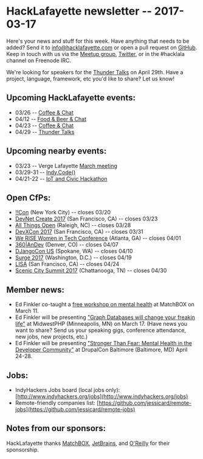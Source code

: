 # HackLafayette newsletter -- 2017-03-17

Here's your news and stuff for this week. Have anything that needs to be added? Send it to info@hacklafayette.com or open a pull request on [GitHub](https://github.com/hacklafayette/newsletter). Keep in touch with us via the [Meetup group](https://www.meetup.com/hacklafayette/), [Twitter](https://twitter.com/hacklafayette), or in the #hacklala channel on Freenode IRC.

We're looking for speakers for the [Thunder Talks](https://www.meetup.com/hacklafayette/events/237527854/) on April 29th. Have a project, language, framework, etc you'd like to share? Let us know!

## Upcoming HackLafayette events:

* 03/26 -- [Coffee & Chat](https://www.meetup.com/hacklafayette/events/pcmxklywfbjc/)
* 04/12 -- [Food & Beer & Chat](https://www.meetup.com/hacklafayette/events/qjsqplywgbqb/)
* 04/23 -- [Coffee & Chat](https://www.meetup.com/hacklafayette/events/pcmxklywgbfc/)
* 04/29 -- [Thunder Talks](https://www.meetup.com/hacklafayette/events/237527854/)

## Upcoming nearby events:

* 03/23 -- Verge Lafayette [March meeting](https://www.meetup.com/vergelafayette/events/237674846/)
* 03/29-31 -- [Indy.Code()](https://indycode.amegala.com/)
* 04/21-22 -- [IoT and Civic Hackathon](https://www.eventbrite.com/e/att-iot-civic-hackathon-indianapolis-tickets-31618485742)

## Open CfPs:
* [!!Con](http://bangbangcon.com/give-a-talk.html) (New York City) -- closes 03/20
* [DevNet Create 2017](https://www.papercall.io/devnetcreate2017) (San Francisco, CA) -- closes 03/23
* [All Things Open](https://allthingsopen.org/call-for-speakers/) (Raleigh, NC) -- closes 03/28
* [DevXCon 2017](https://www.papercall.io/devxcon-2017) (San Francisco, CA) -- closes 03/31
* [We RISE Women in Tech Conference](https://www.papercall.io/werise) (Atlanta, GA) -- closes 04/01
* [360|AnDev](http://360andev.com/call-for-papers/) (Denver, CO) -- closes 04/07
* [DJangoCon US](https://www.djangoproject.com/weblog/2017/feb/13/djangocon-us-2017-update-call-proposals-mentorship/) (Spokane, WA) -- closes 04/10
* [Surge 2017](https://www.papercall.io/surge-2017-cfp) (Washington, D.C.) -- closes 04/19
* [LISA](https://www.usenix.org/conference/lisa17/call-for-participation) (San Francisco, CA) -- closes 04/24
* [Scenic City Summit 2017](https://www.papercall.io/sceniccitysummit2017) (Chattanooga, TN) -- closes 04/30

## Member news:
* Ed Finkler co-taught a [free workshop on mental health](http://blog.osmihelp.org/post/158193428259/osmi-founder-ed-finkler-is-co-teaching-a-free) at MatchBOX on March 11.
* Ed Finkler will be presenting ["Graph Databases will change your freakin life"](https://2017.midwestphp.org/sessions.html#graph-databases-will-change-your-freakin-life) at MidwestPHP (Minneapolis, MN) on March 17.
(Have news you want to share? Send us your speaking gigs, conference attendance, new jobs, new projects, etc.)
* Ed Finkler will be presenting ["Stronger Than Fear: Mental Health in the Developer Community"](http://blog.osmihelp.org/post/157824606617/just-announced-osmi-founder-ed-finkler-will-be) at DrupalCon Baltimore (Baltimore, MD) April 24-28.

## Jobs:
* IndyHackers Jobs board (local jobs only): [http://www.indyhackers.org/jobs](http://www.indyhackers.org/jobs)
* Remote-friendly companies list: [https://github.com/jessicard/remote-jobs](https://github.com/jessicard/remote-jobs)

## Notes from our sponsors:

HackLafayette thanks [MatchBOX](http://matchboxstudio.org/), [JetBrains](https://www.jetbrains.com/), and [O'Reilly](http://www.oreilly.com/) for their sponsorship.
